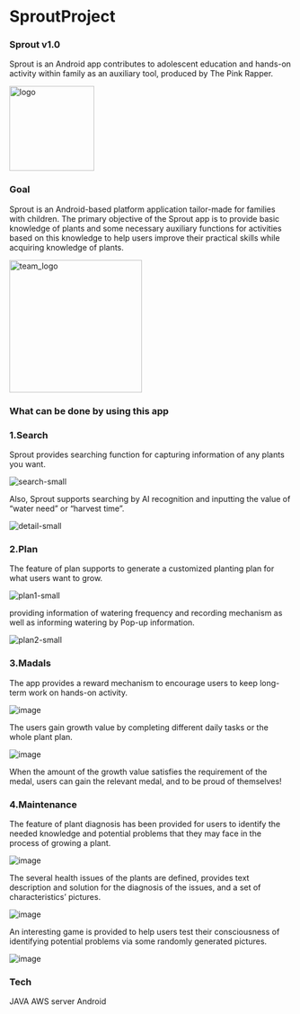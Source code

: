 # SproutProject

### Sprout v1.0
Sprout is an Android app contributes to adolescent education and hands-on activity within family as an auxiliary tool, produced by The Pink Rapper.

<img width="151" alt="logo" src="https://user-images.githubusercontent.com/54625104/93086137-3f5adc00-f6c9-11ea-81a9-fee20dbfc526.png">

### Goal
Sprout is an Android-based platform application tailor-made for families with children. The primary objective of the Sprout app is to provide basic knowledge of plants and some necessary auxiliary functions for activities based on this knowledge to help users improve their practical skills while acquiring knowledge of plants.

<img width="236" alt="team_logo" src="https://user-images.githubusercontent.com/54625104/93086114-3538dd80-f6c9-11ea-8d6c-f55c55ae4edc.png">

### What can be done by using this app

### 1.Search
Sprout provides searching function for capturing information of any plants you want.

![search-small](https://user-images.githubusercontent.com/54625104/93087978-e8a2d180-f6cb-11ea-9ba7-f5eae1fa011e.png)

Also, Sprout supports searching by AI recognition and inputting the value of “water need” or “harvest time”.	

![detail-small](https://user-images.githubusercontent.com/54625104/93087991-eb9dc200-f6cb-11ea-8a94-8eee69724c74.png)
 
### 2.Plan
The feature of plan supports to generate a customized planting plan for what users want to grow.

![plan1-small](https://user-images.githubusercontent.com/54625104/93087994-ee001c00-f6cb-11ea-96fa-ec5cdbac89ca.png)

providing information of watering frequency and recording mechanism as well as informing watering by Pop-up information.

![plan2-small](https://user-images.githubusercontent.com/54625104/93087999-ef314900-f6cb-11ea-8e66-338df394848a.png)


### 3.Madals
The app provides a reward mechanism to encourage users to keep long-term work on hands-on activity.

![image](https://user-images.githubusercontent.com/54625104/96402822-6d23cb00-1209-11eb-9c13-ce18d89b5ef8.png)

The users gain growth value by completing different daily tasks or the whole plant plan.

![image](https://user-images.githubusercontent.com/54625104/96402962-c55acd00-1209-11eb-8066-e4db1a4d5d68.png)

When the amount of the growth value satisfies the requirement of the medal, users can gain the relevant medal, and to be proud of themselves!

### 4.Maintenance
The feature of plant diagnosis has been provided for users to identify the needed knowledge and potential problems that they may face in the process of growing a plant.

![image](https://user-images.githubusercontent.com/54625104/96403043-f20ee480-1209-11eb-84dc-de12ad51aa21.png)

The several health issues of the plants are defined, provides text description and solution for the diagnosis of the issues, and a set of characteristics’ pictures.

![image](https://user-images.githubusercontent.com/54625104/96403170-37cbad00-120a-11eb-91b1-28c67c47265c.png)

An interesting game is provided to help users test their consciousness of identifying potential problems via some randomly generated pictures.

![image](https://user-images.githubusercontent.com/54625104/96403219-55007b80-120a-11eb-80b6-be2728ab5b2c.png)

### Tech
JAVA
AWS server
Android 

 


